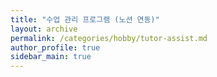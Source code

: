 ```yaml
---
title: "수업 관리 프로그램 (노션 연동)"
layout: archive
permalink: /categories/hobby/tutor-assist.md
author_profile: true
sidebar_main: true
---
```

